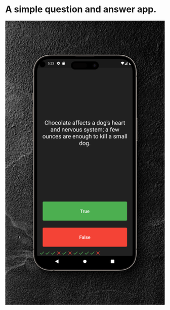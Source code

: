 # A simple question and answer app.

![A question and answer app](https://github.com/c-olivares/quizzler_app/blob/main/assets/326shots_so.png)
